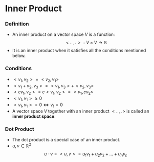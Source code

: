 # Inner Product

### Definition

- An inner product on a vector space $V$ is a function:
  $$< .\ ,\ . >: V \times V \rightarrow \mathbb{R}$$
- It is an inner product when it satisfies all the conditions mentioned below.

### Conditions

- $<v_1,v_2> = <v_2,v_1>$
- $<v_1+v_2,v_3> = <v_1,v_3> + <v_2,v_3>$
- $<cv_1,v_2> = c<v_1,v_2> = <v_1,cv_2>$
- $<v_1,v_1> \geq 0$
- $<v_1,v_1> = 0 \iff v_1 = 0$
- A vector space $V$ together with an inner product $< .\ ,\ . >$ is called an **inner product space**.

### Dot Product

- The dot product is a special case of an inner product.
- $u,v \in \mathbb{R}^2$
  $$u \cdot v = <u,v> = u_1v_1 + u_2v_2 + \dots + u_nv_n$$

